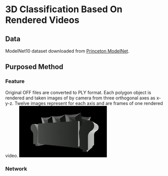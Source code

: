 # 3D Classification Based On Rendered Videos
## Data
ModelNet10 dataset downloaded from [Princeton ModelNet](http://modelnet.cs.princeton.edu/ "Princeton ModelNet").
## Purposed Method
### Feature
Original OFF files are converted to PLY format. Each polygon object is rendered and taken images of by camera from three orthogonal axes as x-y-z. Twelve images represent for each axis and are frames of one rendered video.
![sample](https://github.com/RuochenLiu/3D-Classification-Based-On-Rendered-Videos/blob/master/fig/sample_video/sample.gif "sample")
### Network
